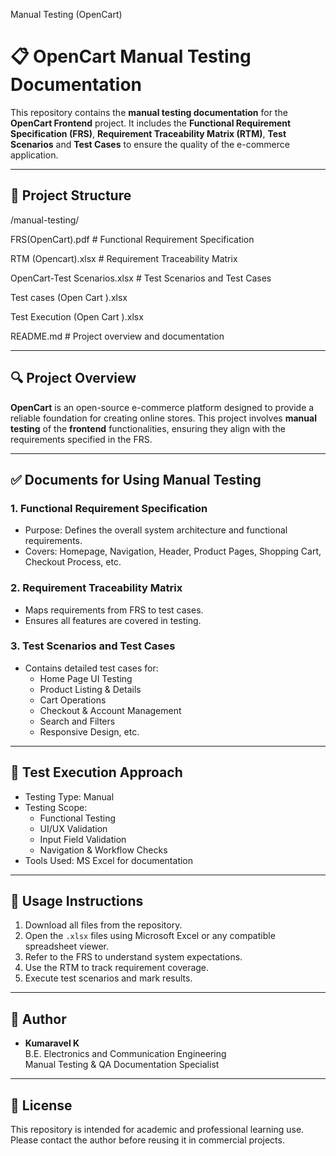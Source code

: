 Manual Testing (OpenCart)
# 📋 OpenCart Manual Testing Documentation

This repository contains the **manual testing documentation** for the **OpenCart Frontend** project. It includes the **Functional Requirement Specification (FRS)**, **Requirement Traceability Matrix (RTM)**, **Test Scenarios** and **Test Cases** to ensure the quality of the e-commerce application.

---

## 📁 Project Structure

/manual-testing/

 FRS(OpenCart).pdf # Functional Requirement Specification

 RTM (Opencart).xlsx # Requirement Traceability Matrix

 OpenCart-Test Scenarios.xlsx # Test Scenarios and Test Cases

 Test cases (Open Cart ).xlsx

 Test Execution (Open Cart ).xlsx

 README.md # Project overview and documentation



---

## 🔍 Project Overview

**OpenCart** is an open-source e-commerce platform designed to provide a reliable foundation for creating online stores. This project involves **manual testing** of the **frontend** functionalities, ensuring they align with the requirements specified in the FRS.

---

## ✅ Documents for Using Manual Testing

### 1. Functional Requirement Specification 
- Purpose: Defines the overall system architecture and functional requirements.
- Covers: Homepage, Navigation, Header, Product Pages, Shopping Cart, Checkout Process, etc.

### 2. Requirement Traceability Matrix 
- Maps requirements from FRS to test cases.
- Ensures all features are covered in testing.

### 3. Test Scenarios and Test Cases
- Contains detailed test cases for:
  - Home Page UI Testing
  - Product Listing & Details
  - Cart Operations
  - Checkout & Account Management
  - Search and Filters
  - Responsive Design, etc.

---

## 🧪 Test Execution Approach

- Testing Type: Manual
- Testing Scope:
  - Functional Testing
  - UI/UX Validation
  - Input Field Validation
  - Navigation & Workflow Checks
- Tools Used: MS Excel for documentation

---

## 🧾 Usage Instructions

1. Download all files from the repository.
2. Open the `.xlsx` files using Microsoft Excel or any compatible spreadsheet viewer.
3. Refer to the FRS to understand system expectations.
4. Use the RTM to track requirement coverage.
5. Execute test scenarios and mark results.

---

## 👤 Author

- **Kumaravel K**  
  B.E. Electronics and Communication Engineering  
  Manual Testing & QA Documentation Specialist  

---

## 📄 License

This repository is intended for academic and professional learning use. Please contact the author before reusing it in commercial projects.


